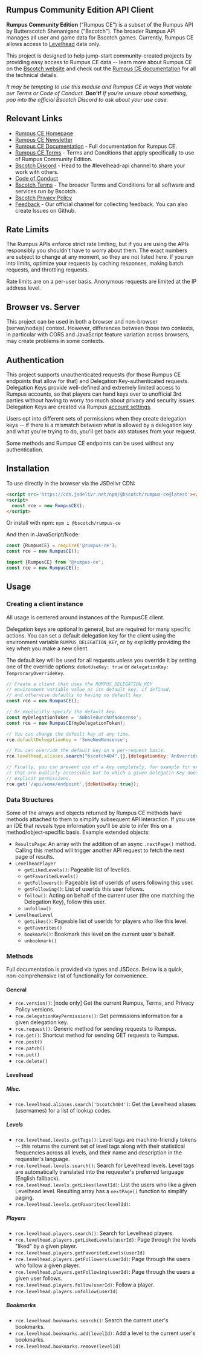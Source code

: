 ## Rumpus Community Edition API Client

**Rumpus Community Edition** ("Rumpus CE") is a subset of the Rumpus API by Butterscotch Shenanigans ("Bscotch"). The broader Rumpus API manages all user and game data for Bscotch games. Currently, Rumpus CE allows access to [Levelhead](https://www.bscotch.net/games/levelhead) data only.

This project is designed to help jump-start community-created projects by providing easy access to Rumpus CE data -- learn more about Rumpus CE on the [Bscotch website](https://beta.bscotch.net/rumpus-ce) and check out the [Rumpus CE documentation](https://beta.bscotch.net/api/docs/community-edition/) for all the technical details.

*It may be tempting to use this module and Rumpus CE in ways that violate our Terms or Code of Conduct. **Don't!** If you're unsure about something, pop into the official Bscotch Discord to ask about your use case.*

## Relevant Links

+ [Rumpus CE Homepage](https://beta.bscotch.net/rumpus-ce)
+ [Rumpus CE Newsletter](https://beta.bscotch.net/telegrams?subscribe=rumpus-ce)
+ [Rumpus CE Documentation](https://beta.bscotch.net/api/docs/community-edition) - Full documentation for Rumpus CE.
+ [Rumpus CE Terms](https://beta.bscotch.net/terms-rce) - Terms and Conditions that apply specifically to use of Rumpus Community Edition.
+ [Bscotch Discord](https://discord.gg/bscotch) - Head to the #levelhead-api channel to share your work with others.
+ [Code of Conduct](https://beta.bscotch.net/conduct)
+ [Bscotch Terms](https://beta.bscotch.net/terms) - The broader Terms and Conditions for all software and services run by Bscotch.
+ [Bscotch Privacy Policy](https://beta.bscotch.net/privacy)
+ [Feedback](https://beta.bscotch.net/feedbag/rumpus?tags=rce,github) - Our official channel for collecting feedback. You can also create Issues on Github.

## Rate Limits

The Rumpus APIs enforce strict rate limiting, but if you are using the APIs responsibly you shouldn't have to worry about them. The exact numbers are subject to change at any moment, so they are not listed here. If you run into limits, optimize your requests by caching responses, making batch requests, and throttling requests.

Rate limits are on a per-user basis. Anonymous requests are limited at the IP address level.

## Browser vs. Server

This project can be used in both a browser and non-browser (server/nodejs) context. However, differences between those two contexts, in particular with CORS and JavaScript feature variation across browsers, may create problems in some contexts.

## Authentication

This project supports unauthenticated requests (for those Rumpus CE endpoints that allow for that) and Delegation Key-authenticated requests. Delegation Keys provide well-defined and extremely limited access to Rumpus accounts, so that players can hand keys over to unofficial 3rd parties without having to worry *too* much about privacy and security issues. Delegation Keys are created via Rumpus [account settings](https://beta.bscotch.net/account).

Users opt into different sets of permissions when they create delegation keys -- if there is a mismatch between what is allowed by a delegation key and what you're trying to do, you'll get back `403` statuses from your request.

Some methods and Rumpus CE endpoints can be used without any authentication.

## Installation

To use directly in the browser via the JSDelivr CDN:

```html
<script src='https://cdn.jsdelivr.net/npm/@bscotch/rumpus-ce@latest'></script>
<script>
  const rce = new RumpusCE();
</script>
```

Or install with npm: `npm i @bscotch/rumpus-ce`

And then in JavaScript/Node:

```js
const {RumpusCE} = require('@rumpus-ce');
const rce = new RumpusCE();
```

```ts
import {RumpusCE} from "@rumpus-ce";
const rce = new RumpusCE();
```

## Usage

### Creating a client instance

All usage is centered around instances of the RumpusCE client.

Delegation keys are optional in general, but are required for
many specific actions. You can set a default delegation key
for the client using the environment variable `RUMPUS_DELEGATION_KEY`,
or by explicitly providing the key when you make a new client.

The default key will be used for all requests unless you override
it by setting one of the override options: `doNotUseKey: true` or `delegationKey: TemproraryOverrideKey`.

```js
// Create a client that uses the RUMPUS_DELEGATION_KEY
// environment variable value as its default key, if defined,
// and otherwise defaults to having no default key.
const rce = new RumpusCE();

// Or explicitly specify the default key.
const myDelegationToken = 'AWholeBunchOfNonsense';
const rce = new RumpusCE(myDelegationToken);

// You can change the default key at any time.
rce.defaultDelegationKey = 'SomeNewNonsense';

// You can override the default key on a per-request basis.
rce.levelhead.aliases.search("bscotch404",{},{delegationKey:'AnOverrideKey'});

// Finally, you can prevent use of a key completely, for example for endpoints
// that are publicly accessible but to which a given Delegatin Key does not have
// explicit permissions.
rce.get('/api/some/endpoint',{doNotUseKey:true});
```

### Data Structures

Some of the arrays and objects returned by Rumpus CE methods have methods attached to them to simplify subsequent API interaction. If you use an IDE that reveals type information you'll be able to infer this on a method/object-specific basis. Example extended objects:

+ `ResultsPage`: An array with the addition of an async `.nextPage()` method. Calling this method will trigger another API request to fetch the next page of results.
+ `LevelheadPlayer`
  + `getLikedLevels()`: Pageable list of levelIds.
  + `getFavoritedLevels()`
  + `getFollowers()`: Pageable list of userIds of users following this user.
  + `getFollowing()`: List of userIds this user follows.
  + `follow()`: Acting on behalf of the current user (the one matching the Delegation Key), follow this user.
  + `unfollow()`
+ `LevelheadLevel`
  + `getLikes()`: Pageable list of userIds for players who like this level.
  + `getFavorites()`
  + `bookmark()`: Bookmark this level on the current user's behalf.
  + `unbookmark()`

### Methods

Full documentation is provided via types and JSDocs. Below is a quick, non-comprehensive list of functionality for convenience.

#### General

+ `rce.version()`: [node only] Get the current Rumpus, Terms, and Privacy Policy versions.
+ `rce.delegationKeyPermissions()`: Get permissions information for a given delegation key.
+ `rce.request()`: Generic method for sending requests to Rumpus.
+ `rce.get()`: Shortcut method for sending GET requests to Rumpus.
+ `rce.post()`
+ `rce.patch()`
+ `rce.put()`
+ `rce.delete()`

#### Levelhead

##### Misc.

+ `rce.levelhead.aliases.search('bscotch404')`: Get the Levelhead aliases (usernames) for a list of lookup codes.

##### Levels

+ `rce.levelhead.levels.getTags()`: Level tags are machine-friendly tokens -- this returns the current set of level tags along with their statistical frequencies across all levels, and their name and description in the requester's language.
+ `rce.levelhead.levels.search()`: Search for Levelhead levels. Level tags are automatically translated into the requester's preferred language (English fallback).
+ `rce.levelhead.levels.getLikes(levelId)`: List the users who like a given Levelhead level. Resulting array has a `nextPage()` function to simplify paging.
+ `rce.levelhead.levels.getFavorites(levelId)`:

##### Players

+ `rce.levelhead.players.search()`: Search for Levelhead players.
+ `rce.levelhead.players.getLikedLevels(userId)`: Page through the levels "liked" by a given player.
+ `rce.levelhead.players.getFavoritedLevels(userId)`
+ `rce.levelhead.players.getFollowers(userId)`: Page through the users who follow a given player.
+ `rce.levelhead.players.getFollowing(userId)`: Page through the users a given user follows.
+ `rce.levelhead.players.follow(userId)`: Follow a player.
+ `rce.levelhead.players.unfollow(userId)`

##### Bookmarks

+ `rce.levelhead.bookmarks.search()`: Search the current user's bookmarks.
+ `rce.levelhead.bookmarks.add(levelId)`: Add a level to the current user's bookmarks.
+ `rce.levelhead.bookmarks.remove(levelId)`
